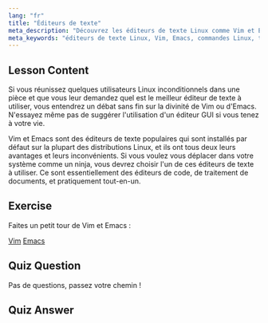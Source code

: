 ```yaml
---
lang: "fr"
title: "Éditeurs de texte"
meta_description: "Découvrez les éditeurs de texte Linux comme Vim et Emacs. Explorez leurs utilisations et leur importance pour la navigation système. Commencez votre parcours avec les éditeurs de texte Linux !"
meta_keywords: "éditeurs de texte Linux, Vim, Emacs, commandes Linux, tutoriel Linux, Linux pour débutants, guide Linux"
---
```


## Lesson Content

Si vous réunissez quelques utilisateurs Linux inconditionnels dans une pièce et que vous leur demandez quel est le meilleur éditeur de texte à utiliser, vous entendrez un débat sans fin sur la divinité de Vim ou d'Emacs. N'essayez même pas de suggérer l'utilisation d'un éditeur GUI si vous tenez à votre vie.

Vim et Emacs sont des éditeurs de texte populaires qui sont installés par défaut sur la plupart des distributions Linux, et ils ont tous deux leurs avantages et leurs inconvénients. Si vous voulez vous déplacer dans votre système comme un ninja, vous devrez choisir l'un de ces éditeurs de texte à utiliser. Ce sont essentiellement des éditeurs de code, de traitement de documents, et pratiquement tout-en-un.

## Exercise

Faites un petit tour de Vim et Emacs :

[Vim](http://www.vim.org/)
[Emacs](https://www.gnu.org/software/emacs/)

## Quiz Question

Pas de questions, passez votre chemin !

## Quiz Answer
